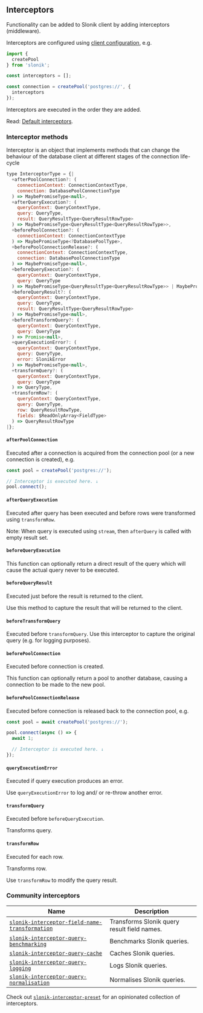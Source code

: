 ## Interceptors

Functionality can be added to Slonik client by adding interceptors (middleware).

Interceptors are configured using [client configuration](#api), e.g.

```js
import {
  createPool
} from 'slonik';

const interceptors = [];

const connection = createPool('postgres://', {
  interceptors
});

```

Interceptors are executed in the order they are added.

Read: [Default interceptors](#default-interceptors).

### Interceptor methods

Interceptor is an object that implements methods that can change the behaviour of the database client at different stages of the connection life-cycle

```js
type InterceptorType = {|
  +afterPoolConnection?: (
    connectionContext: ConnectionContextType,
    connection: DatabasePoolConnectionType
  ) => MaybePromiseType<null>,
  +afterQueryExecution?: (
    queryContext: QueryContextType,
    query: QueryType,
    result: QueryResultType<QueryResultRowType>
  ) => MaybePromiseType<QueryResultType<QueryResultRowType>>,
  +beforePoolConnection?: (
    connectionContext: ConnectionContextType
  ) => MaybePromiseType<?DatabasePoolType>,
  +beforePoolConnectionRelease?: (
    connectionContext: ConnectionContextType,
    connection: DatabasePoolConnectionType
  ) => MaybePromiseType<null>,
  +beforeQueryExecution?: (
    queryContext: QueryContextType,
    query: QueryType
  ) => MaybePromiseType<QueryResultType<QueryResultRowType>> | MaybePromiseType<null>,
  +beforeQueryResult?: (
    queryContext: QueryContextType,
    query: QueryType,
    result: QueryResultType<QueryResultRowType>
  ) => MaybePromiseType<null>,
  +beforeTransformQuery?: (
    queryContext: QueryContextType,
    query: QueryType
  ) => Promise<null>,
  +queryExecutionError?: (
    queryContext: QueryContextType,
    query: QueryType,
    error: SlonikError
  ) => MaybePromiseType<null>,
  +transformQuery?: (
    queryContext: QueryContextType,
    query: QueryType
  ) => QueryType,
  +transformRow?: (
    queryContext: QueryContextType,
    query: QueryType,
    row: QueryResultRowType,
    fields: $ReadOnlyArray<FieldType>
  ) => QueryResultRowType
|};

```

#### `afterPoolConnection`

Executed after a connection is acquired from the connection pool (or a new connection is created), e.g.

```js
const pool = createPool('postgres://');

// Interceptor is executed here. ↓
pool.connect();

```

#### `afterQueryExecution`

Executed after query has been executed and before rows were transformed using `transformRow`.

Note: When query is executed using `stream`, then `afterQuery` is called with empty result set.

#### `beforeQueryExecution`

This function can optionally return a direct result of the query which will cause the actual query never to be executed.

#### `beforeQueryResult`

Executed just before the result is returned to the client.

Use this method to capture the result that will be returned to the client.

#### `beforeTransformQuery`

Executed before `transformQuery`. Use this interceptor to capture the original query (e.g. for logging purposes).

#### `beforePoolConnection`

Executed before connection is created.

This function can optionally return a pool to another database, causing a connection to be made to the new pool.

#### `beforePoolConnectionRelease`

Executed before connection is released back to the connection pool, e.g.

```js
const pool = await createPool('postgres://');

pool.connect(async () => {
  await 1;

  // Interceptor is executed here. ↓
});

```

#### `queryExecutionError`

Executed if query execution produces an error.

Use `queryExecutionError` to log and/ or re-throw another error.

#### `transformQuery`

Executed before `beforeQueryExecution`.

Transforms query.

#### `transformRow`

Executed for each row.

Transforms row.

Use `transformRow` to modify the query result.

### Community interceptors

|Name|Description|
|---|---|
|[`slonik-interceptor-field-name-transformation`](https://github.com/gajus/slonik-interceptor-field-name-transformation)|Transforms Slonik query result field names.|
|[`slonik-interceptor-query-benchmarking`](https://github.com/gajus/slonik-interceptor-query-benchmarking)|Benchmarks Slonik queries.|
|[`slonik-interceptor-query-cache`](https://github.com/gajus/slonik-interceptor-query-cache)|Caches Slonik queries.|
|[`slonik-interceptor-query-logging`](https://github.com/gajus/slonik-interceptor-query-logging)|Logs Slonik queries.|
|[`slonik-interceptor-query-normalisation`](https://github.com/gajus/slonik-interceptor-query-normalisation)|Normalises Slonik queries.|

Check out [`slonik-interceptor-preset`](https://github.com/gajus/slonik-interceptor-preset) for an opinionated collection of interceptors.
